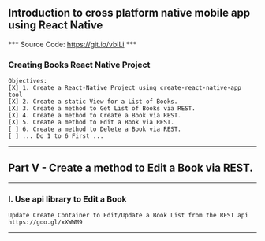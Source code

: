 ## Introduction to cross platform native mobile app using React Native

*** Source Code: https://git.io/vbiLi ***

### Creating Books React Native Project

    Objectives:
    [X] 1. Create a React-Native Project using create-react-native-app tool
    [X] 2. Create a static View for a List of Books.
    [X] 3. Create a method to Get List of Books via REST.
    [X] 4. Create a method to Create a Book via REST.
    [X] 5. Create a method to Edit a Book via REST.
    [ ] 6. Create a method to Delete a Book via REST.
    [ ] ... Do 1 to 6 First ...

---

## Part V - Create a method to Edit a Book via REST.
---

### I. Use api library to Edit a Book

    Update Create Container to Edit/Update a Book List from the REST api
    https://goo.gl/xXWWM9

---
